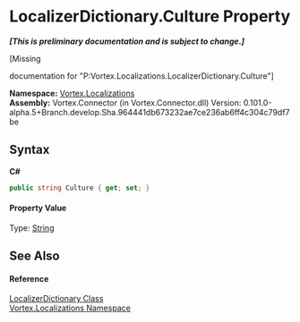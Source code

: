 # LocalizerDictionary.Culture Property 
 _**\[This is preliminary documentation and is subject to change.\]**_

\[Missing <summary> documentation for "P:Vortex.Localizations.LocalizerDictionary.Culture"\]

**Namespace:**&nbsp;<a href="N_Vortex_Localizations.md">Vortex.Localizations</a><br />**Assembly:**&nbsp;Vortex.Connector (in Vortex.Connector.dll) Version: 0.101.0-alpha.5+Branch.develop.Sha.964441db673232ae7ce236ab6ff4c304c79df7be

## Syntax

**C#**<br />
``` C#
public string Culture { get; set; }
```


#### Property Value
Type: <a href="http://msdn2.microsoft.com/en-us/library/s1wwdcbf" target="_blank">String</a>

## See Also


#### Reference
<a href="T_Vortex_Localizations_LocalizerDictionary.md">LocalizerDictionary Class</a><br /><a href="N_Vortex_Localizations.md">Vortex.Localizations Namespace</a><br />